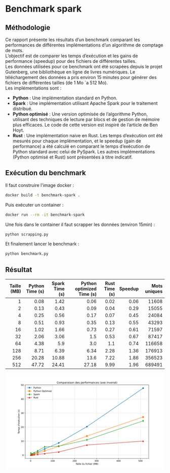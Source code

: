 # Benchmark spark

## Méthodologie
Ce rapport présente les résultats d’un benchmark comparant les performances
de différentes implémentations d’un algorithme de comptage de mots.  
L’objectif est de comparer les temps d’exécution et les gains de performance 
(speedup) pour des fichiers de différentes tailles.  
Les données utilisées pour ce benchmark ont été scrapées depuis le projet
Gutenberg, une bibliothèque en ligne de livres numériques. Le téléchargement
des données a pris environ 15 minutes pour générer des fichiers de différentes
tailles (de 1 Mo `a 512 Mo).  
Les implémentations sont :

- **Python** : Une implémentation standard en Python.
- **Spark** : Une implémentation utilisant Apache Spark pour le traitement
distribué.
- **Python optimisé** : Une version optimisée de l’algorithme Python, utilisant des techniques de lecture par blocs et de gestion de mémoire plus
efficaces. Le code de cette version est inspiré de l’article de Ben Hoyt.
- **Rust** : Une implémentation naive en Rust.
Les temps d’exécution ont été mesurés pour chaque implémentation, et le
speedup (gain de performance) a été calculé en comparant le temps d’exécution
de Python standard avec celui de PySpark. Les autres implémentations 
(Python optimisé et Rust) sont présentées à titre indicatif.

## Exécution du benchmark

Il faut construire l'image docker :
```bash
docker build -t benchmark-spark .
```

Puis exécuter un container :
```bash
docker run --rm -it benchmark-spark
```

Une fois dans le container il faut scrapper les données (environ 15min) :
```bash
python scrapping.py
```

Et finalement lancer le benchmark : 
```bash
python benchmark.py
```

## Résultat
| Taille (MB) | Python Time (s) | Spark Time (s) | Python optimized Time (s) | Rust Time (s) | Speedup | Mots uniques |
|------------:|---------------:|--------------:|--------------------------:|-------------:|--------:|-------------:|
|          1 |           0.08 |          1.42 |                      0.06 |         0.02 |    0.06 |        11608 | 
|          2 |           0.13 |          0.43 |                      0.09 |         0.04 |    0.29 |        15055 | 
|          4 |           0.25 |          0.56 |                      0.17 |         0.07 |    0.45 |        24084 | 
|          8 |           0.51 |          0.93 |                      0.35 |         0.13 |    0.55 |        43293 | 
|         16 |           1.02 |          1.66 |                      0.73 |         0.27 |    0.61 |        71597 | 
|         32 |           2.06 |          3.06 |                       1.5 |         0.53 |    0.67 |        87417 | 
|         64 |           4.38 |           5.9 |                       3.0 |          1.1 |    0.74 |       116658 | 
|        128 |           8.71 |          6.39 |                      6.34 |         2.28 |    1.36 |       176913 | 
|        256 |          20.28 |         10.88 |                      13.6 |         7.22 |    1.86 |       356523 | 
|        512 |          47.72 |         24.41 |                     27.18 |         9.99 |    1.96 |       689491 | 


![graphique](img/graphique.svg)